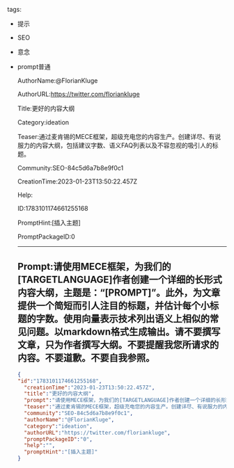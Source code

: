   tags: 
- 提示
- SEO
- 意念
- prompt普通

  AuthorName:@FlorianKluge

  AuthorURL:https://twitter.com/floriankluge

  Title:更好的内容大纲

  Category:ideation

  Teaser:通过麦肯锡的MECE框架，超级充电您的内容生产。创建详尽、有说服力的内容大纲，包括建议字数、语义FAQ列表以及不容忽视的吸引人的标题。

  Community:SEO-84c5d6a7b8e9f0c1

  CreationTime:2023-01-23T13:50:22.457Z

  Help:

  ID:1783101174661255168

  PromptHint:[插入主题]

  PromptPackageID:0

  ---

  ## Prompt:请使用MECE框架，为我们的[TARGETLANGUAGE]作者创建一个详细的长形式内容大纲，主题是：“[PROMPT]”。此外，为文章提供一个简短而引人注目的标题，并估计每个小标题的字数。使用向量表示技术列出语义上相似的常见问题。以markdown格式生成输出。请不要撰写文章，只为作者撰写大纲。不要提醒我您所请求的内容。不要道歉。不要自我参照。

  ```json
  {
  "id":"1783101174661255168",
    "creationTime":"2023-01-23T13:50:22.457Z",
    "title":"更好的内容大纲",
    "prompt":"请使用MECE框架，为我们的[TARGETLANGUAGE]作者创建一个详细的长形式内容大纲，主题是：“[PROMPT]”。此外，为文章提供一个简短而引人注目的标题，并估计每个小标题的字数。使用向量表示技术列出语义上相似的常见问题。以markdown格式生成输出。请不要撰写文章，只为作者撰写大纲。不要提醒我您所请求的内容。不要道歉。不要自我参照。",
    "teaser":"通过麦肯锡的MECE框架，超级充电您的内容生产。创建详尽、有说服力的内容大纲，包括建议字数、语义FAQ列表以及不容忽视的吸引人的标题。",
    "community":"SEO-84c5d6a7b8e9f0c1",
    "authorName":"@FlorianKluge",
    "category":"ideation",
    "authorURL":"https://twitter.com/floriankluge",
    "promptPackageID":"0",
    "help":"",
    "promptHint":"[插入主题]"
  }
  ```

